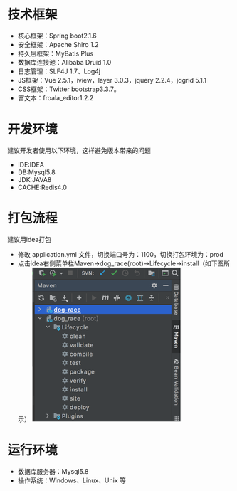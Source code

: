 # 技术框架
* 核心框架：Spring boot2.1.6
* 安全框架：Apache Shiro 1.2
* 持久层框架：MyBatis Plus
* 数据库连接池：Alibaba Druid 1.0
* 日志管理：SLF4J 1.7、Log4j
* JS框架：Vue 2.5.1，iview，layer 3.0.3，jquery 2.2.4，jqgrid 5.1.1 
* CSS框架：Twitter bootstrap3.3.7。
* 富文本：froala_editor1.2.2


# 开发环境
建议开发者使用以下环境，这样避免版本带来的问题
* IDE:IDEA
* DB:Mysql5.8
* JDK:JAVA8
* CACHE:Redis4.0


# 打包流程
建议用idea打包
* 修改 application.yml 文件，切换端口号为：1100，切换打包环境为：prod
* 点击idea右侧菜单栏Maven->dog_race(root)->Lifecycle->install（如下图所示）
![img.png](img.png)


# 运行环境
* 数据库服务器：Mysql5.8
* 操作系统：Windows、Linux、Unix 等
